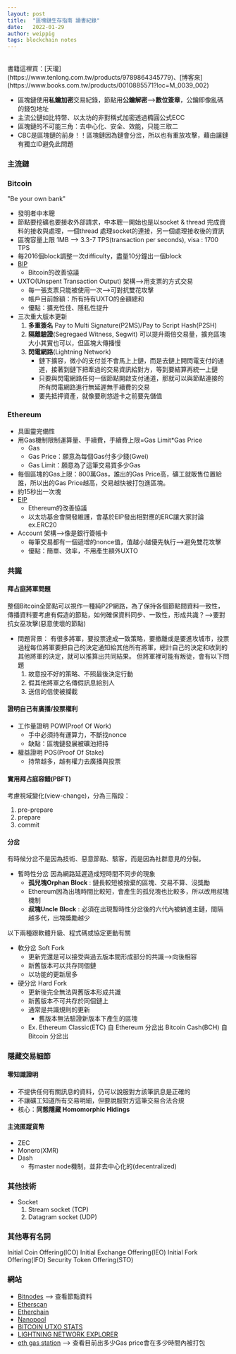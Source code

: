 ```yaml
---
layout: post
title:  "區塊鏈生存指南 讀書紀錄"
date:   2022-01-29 
author: weippig
tags: blockchain notes
---
```

<br />
書籍這裡買：[天瓏](https://www.tenlong.com.tw/products/9789864345779)、[博客來](https://www.books.com.tw/products/0010885571?loc=M_0039_002)

* 區塊鏈使用**私鑰加密**交易紀錄，節點用**公鑰解密**-->**數位簽章**，公鑰即像亂碼的錢包地址
* 主流公鏈如比特幣、以太坊的非對稱式加密透過橢圓公式ECC
* 區塊鏈的不可能三角：去中心化、安全、效能，只能三取二
* CBC是區塊鏈的前身！！區塊鏈因為鏈會分岔，所以也有重放攻擊，藉由讓鏈有獨立ID避免此問題

### 主流鏈
### Bitcoin 
"Be your own bank"
* 發明者中本聰
* 節點要挖礦也要接收外部請求，中本聰一開始也是以socket & thread 完成資料的接收與處理，一個thread 處理socket的連接，另一個處理接收後的資訊
* 區塊容量上限 1MB --> 3.3-7 TPS(transaction per seconds), visa : 1700 TPS
* 每2016個block調整一次difficulty，盡量10分鐘出一個block
* [BIP](https://github.com/bitcoin/bips)
    * Bitcoin的改善協議
* UXTO(Unspent Transaction Output) 架構-->用支票的方式交易
    * 每一張支票只能被使用一次-->可對抗雙花攻擊
    * 帳戶目前餘額：所有持有UXTO的金額總和
    * 優點：擴充性佳、隱私性提升
* 三次重大版本更新
    1. **多重簽名**
       Pay to Multi Signature(P2MS)/Pay to Script Hash(P2SH)
    2. **隔離驗證**(Segregaed Witness, Segwit)
        可以提升兩倍交易量，擴充區塊大小其實也可以，但區塊大傳播慢
    3. **閃電網路**(Lightning Network)
       * 鏈下擴容，微小的支付並不會馬上上鏈，而是去鏈上開閃電支付的通道，接著到鏈下把牽過的交易資訊給對方，等到要結算再統一上鏈
       * 只要與閃電網路任何一個節點開啟支付通道，那就可以與節點連接的所有閃電網路進行無延遲無手續費的交易
       * 要先抵押資產，就像要刷悠遊卡之前要先儲值
        
      

### Ethereum
* 具圖靈完備性
* 用Gas機制限制運算量、手續費，手續費上限=Gas Limit*Gas Price
    * Gas
    * Gas Price：願意為每個Gas付多少錢(Gwei)
    * Gas Limit：願意為了這筆交易買多少Gas
* 每個區塊的Gas上限：800萬Gas，誰出的Gas Price高，礦工就販售位置給誰，所以出的Gas Price越高，交易越快被打包進區塊。
* 約15秒出一次塊
* [EIP](https://eips.ethereum.org/)
    * Ethereum的改善協議
    * 以太坊基金會開發維護，會基於EIP發出相對應的ERC讓大家討論 ex.ERC20
* Account 架構-->像是銀行簽帳卡
    * 每筆交易都有一個遞增的nonce值，值越小越優先執行-->避免雙花攻擊
    * 優點：簡單、效率，不用產生額外UXTO


### 共識
#### 拜占庭將軍問題
整個Bitcoin全節點可以視作一種純P2P網路，為了保持各個節點間資料一致性，傳播資料要考慮有假造的節點，如何確保資料同步、一致性，形成共識？-->要對抗女巫攻擊(惡意使壞的節點)
* 問題背景：
    有很多將軍，要投票達成一致策略，要撤離或是要進攻城市，投票過程每位將軍要把自己的決定通知給其他所有將軍，總計自己的決定和收到的其他將軍的決定，就可以推算出共同結果。 但將軍裡可能有叛徒，會有以下問題
    1. 故意投不好的策略、不照最後決定行動
    2. 假其他將軍之名傳假訊息給別人
    3. 送信的信使被攔截

#### 證明自己有廣播/投票權利 
* 工作量證明 POW(Proof Of Work)
    * 手中必須持有運算力，不斷找nonce
    * 缺點：區塊鏈發展被礦池把持
* 權益證明 POS(Proof Of Stake)
    * 持幣越多，越有權力去廣播與投票

#### 實用拜占庭容錯(PBFT)
考慮視域變化(view-change)，分為三階段：
1. pre-prepare
2. prepare
3. commit

#### 分岔
有時候分岔不是因為技術、惡意節點、駭客，而是因為社群意見的分裂。
* 暫時性分岔
    因為網路延遲造成短時間不同步的現象
    * **孤兒塊Orphan Block** : 鏈長較短被捨棄的區塊、交易不算、沒獎勵
    * Ethereum因為出塊時間比較短，會產生的孤兒塊也比較多，所以改用叔塊機制
    * **叔塊Uncle Block** : 必須在出現暫時性分岔後的六代內被納進主鏈，間隔越多代，出塊獎勵越少


以下兩種跟軟體升級、程式碼或協定更動有關
* 軟分岔 Soft Fork
    * 更新完還是可以接受與過去版本間形成部分的共識-->向後相容
    * 新舊版本可以共存同個鏈
    * 以功能的更新居多
* 硬分岔 Hard Fork
    * 更新後完全無法與舊版本形成共識
    * 新舊版本不可共存於同個鏈上
    * 通常是共識規則的更新
        * 舊版本無法驗證新版本下產生的區塊
    * Ex.
      Ethereum Classic(ETC) 自 Ethereum 分岔出
      Bitcoin Cash(BCH) 自 Bitcoin 分岔出


### 隱藏交易細節
#### 零知識證明
* 不提供任何有關訊息的資料，仍可以說服對方該筆訊息是正確的
* 不讓礦工知道所有交易明細，但要說服對方這筆交易合法合規
* 核心：**同態隱藏 Homomorphic Hidings**

#### 主流匿蹤貨幣
* ZEC
* Monero(XMR)
* Dash
    * 有master node機制，並非去中心化的(decentralized)

### 其他技術
* Socket
    1. Stream socket (TCP)
    2. Datagram socket (UDP)

### 其他專有名詞
Initial Coin Offering(ICO)
Initial Exchange Offering(IEO)
Initial Fork Offering(IFO)
Security Token Offering(STO)

### 網站
* [Bitnodes](https://bitnodes.io/) --> 查看節點資料
* [Etherscan](https://etherscan.io/)
* [Etherchain](https://www.etherchain.org/)
* [Nanopool](https://nanopool.org/)
* [BITCOIN UTXO STATS](https://utxo-stats.com/)
* [LIGHTNING NETWORK EXPLORER](https://explorer.acinq.co/)
* [eth gas station](https://ethgasstation.info/) --> 查看目前出多少Gas price會在多少時間內被打包








